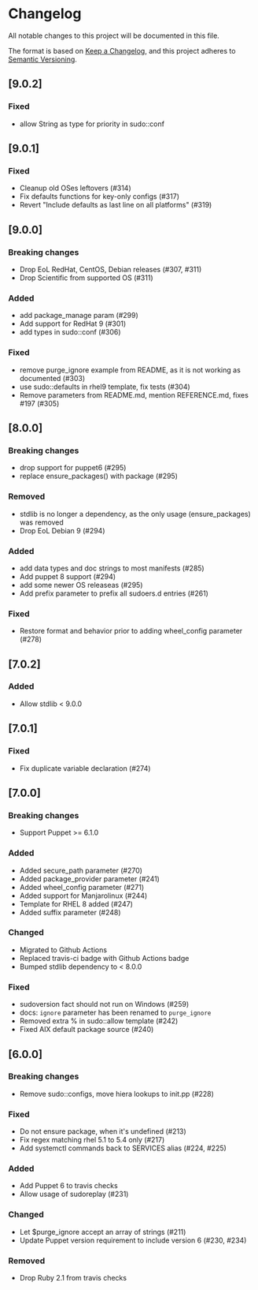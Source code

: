 # Changelog
All notable changes to this project will be documented in this file.

The format is based on [Keep a Changelog](https://keepachangelog.com/en/1.0.0/),
and this project adheres to [Semantic Versioning](https://semver.org/spec/v2.0.0.html).

## [9.0.2]
### Fixed
- allow String as type for priority in sudo::conf

## [9.0.1]
### Fixed
- Cleanup old OSes leftovers (#314)
- Fix defaults functions for key-only configs (#317)
- Revert "Include defaults as last line on all platforms" (#319)

## [9.0.0]
### Breaking changes
- Drop EoL RedHat, CentOS, Debian releases (#307, #311)
- Drop Scientific from supported OS (#311)
### Added
- add package_manage param (#299)
- Add support for RedHat 9 (#301)
- add types in sudo::conf (#306)
### Fixed
- remove purge_ignore example from README, as it is not working as documented (#303)
- use sudo::defaults in rhel9 template, fix tests (#304)
- Remove parameters from README.md, mention REFERENCE.md, fixes #197 (#305)

## [8.0.0]
### Breaking changes
- drop support for puppet6 (#295)
- replace ensure_packages() with package (#295)
### Removed
- stdlib is no longer a dependency, as the only usage (ensure_packages) was removed
- Drop EoL Debian 9 (#294)
### Added
- add data types and doc strings to most manifests (#285)
- Add puppet 8 support (#294)
- add some newer OS releaseas (#295)
- Add prefix parameter to prefix all sudoers.d entries (#261)
### Fixed
- Restore format and behavior prior to adding wheel_config parameter (#278)

## [7.0.2]
### Added
- Allow stdlib < 9.0.0

## [7.0.1]
### Fixed
- Fix duplicate variable declaration (#274)

## [7.0.0]
### Breaking changes
- Support Puppet >= 6.1.0
### Added
- Added secure_path parameter (#270)
- Added package_provider parameter (#241)
- Added wheel_config parameter (#271)
- Added support for Manjarolinux (#244)
- Template for RHEL 8 added (#247)
- Added suffix parameter (#248)
### Changed
- Migrated to Github Actions
- Replaced travis-ci badge with Github Actions badge
- Bumped stdlib dependency to < 8.0.0
### Fixed
- sudoversion fact should not run on Windows (#259)
- docs: `ignore` parameter has been renamed to `purge_ignore`
- Removed extra % in sudo::allow template (#242)
- Fixed AIX default package source (#240)

## [6.0.0]
### Breaking changes
- Remove sudo::configs, move hiera lookups to init.pp (#228)
### Fixed
- Do not ensure package, when it's undefined (#213)
- Fix regex matching rhel 5.1 to 5.4 only (#217)
- Add systemctl commands back to SERVICES alias (#224, #225)
### Added
- Add Puppet 6 to travis checks
- Allow usage of sudoreplay (#231)
### Changed
- Let $purge_ignore accept an array of strings (#211)
- Update Puppet version requirement to include version 6 (#230, #234)
### Removed
- Drop Ruby 2.1 from travis checks
